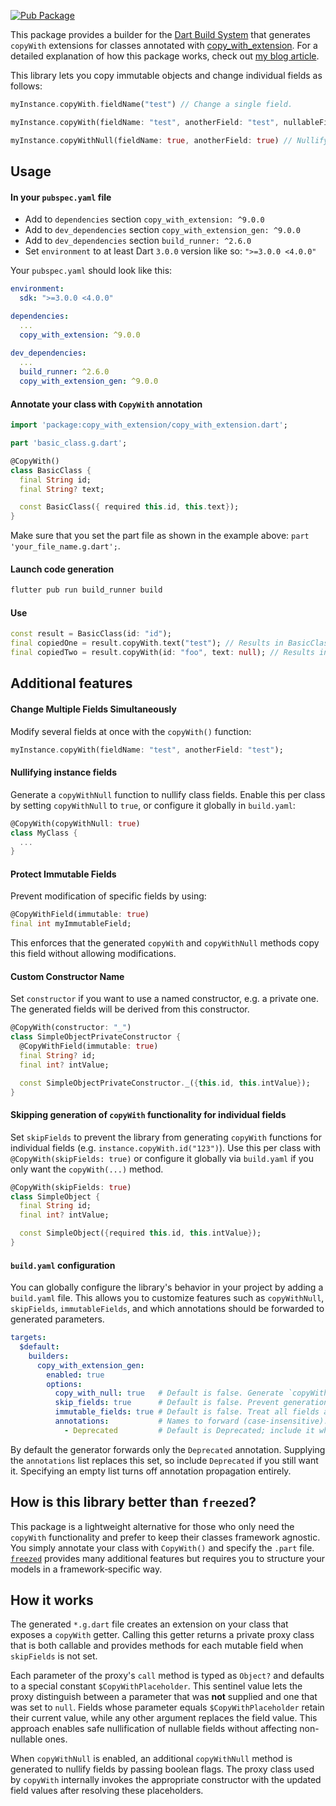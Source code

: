 [![Pub Package](https://img.shields.io/pub/v/copy_with_extension_gen.svg)](https://pub.dev/packages/copy_with_extension_gen)

This package provides a builder for the [Dart Build System](https://pub.dev/packages/build) that generates `copyWith` extensions for classes annotated with [copy_with_extension](https://pub.dev/packages/copy_with_extension). For a detailed explanation of how this package works, check out [my blog article](https://alexander-kirsch.com/blog/dart-extensions/).

This library lets you copy immutable objects and change individual fields as follows:

```dart
myInstance.copyWith.fieldName("test") // Change a single field.

myInstance.copyWith(fieldName: "test", anotherField: "test", nullableField: null) // Change multiple fields at once.

myInstance.copyWithNull(fieldName: true, anotherField: true) // Nullify multiple fields at once.
```


## Usage

#### In your `pubspec.yaml` file
- Add to `dependencies` section `copy_with_extension: ^9.0.0`
- Add to `dev_dependencies` section `copy_with_extension_gen: ^9.0.0`
- Add to `dev_dependencies` section `build_runner: ^2.6.0`
- Set `environment` to at least Dart `3.0.0` version like so: `">=3.0.0 <4.0.0"`

Your `pubspec.yaml` should look like this:

```yaml
environment:
  sdk: ">=3.0.0 <4.0.0"

dependencies:
  ...
  copy_with_extension: ^9.0.0
  
dev_dependencies:
  ...
  build_runner: ^2.6.0
  copy_with_extension_gen: ^9.0.0
```

#### Annotate your class with `CopyWith` annotation

```dart
import 'package:copy_with_extension/copy_with_extension.dart';

part 'basic_class.g.dart';

@CopyWith()
class BasicClass {
  final String id;
  final String? text;

  const BasicClass({ required this.id, this.text});
}
```

Make sure that you set the part file as shown in the example above: `part 'your_file_name.g.dart';`.

#### Launch code generation

```bash
flutter pub run build_runner build
```

#### Use

```dart
const result = BasicClass(id: "id");
final copiedOne = result.copyWith.text("test"); // Results in BasicClass(id: "id", text: "test");
final copiedTwo = result.copyWith(id: "foo", text: null); // Results in BasicClass(id: "foo", text: null);
```

## Additional features

#### Change Multiple Fields Simultaneously
Modify several fields at once with the `copyWith()` function:
```dart
myInstance.copyWith(fieldName: "test", anotherField: "test");
```

#### Nullifying instance fields

Generate a `copyWithNull` function to nullify class fields. Enable this per class by setting `copyWithNull` to `true`, or configure it globally in `build.yaml`:
```dart
@CopyWith(copyWithNull: true)
class MyClass {
  ...
}
```

#### Protect Immutable Fields

Prevent modification of specific fields by using:

```dart
@CopyWithField(immutable: true)
final int myImmutableField;
```

This enforces that the generated `copyWith` and `copyWithNull` methods copy this field without allowing modifications.

#### Custom Constructor Name

Set `constructor` if you want to use a named constructor, e.g. a private one. The generated fields will be derived from this constructor.

```dart
@CopyWith(constructor: "_")
class SimpleObjectPrivateConstructor {
  @CopyWithField(immutable: true)
  final String? id;
  final int? intValue;

  const SimpleObjectPrivateConstructor._({this.id, this.intValue});
}
```

#### Skipping generation of `copyWith` functionality for individual fields

Set `skipFields` to prevent the library from generating `copyWith` functions for individual fields (e.g. `instance.copyWith.id("123")`). Use this per class with `@CopyWith(skipFields: true)` or configure it globally via `build.yaml` if you only want the `copyWith(...)` method.
```dart
@CopyWith(skipFields: true)
class SimpleObject {
  final String id;
  final int? intValue;

  const SimpleObject({required this.id, this.intValue});
}
```

#### `build.yaml` configuration

You can globally configure the library's behavior in your project by adding a `build.yaml` file. This allows you to customize features such as `copyWithNull`, `skipFields`, `immutableFields`, and which annotations should be forwarded to generated parameters.

```yaml
targets:
  $default:
    builders:
      copy_with_extension_gen:
        enabled: true
        options:
          copy_with_null: true   # Default is false. Generate `copyWithNull` functions.
          skip_fields: true      # Default is false. Prevent generation of individual field methods, e.g. `instance.copyWith.id("123")`.
          immutable_fields: true # Default is false. Treat all fields as immutable unless `@CopyWithField(immutable: false)`.
          annotations:           # Names to forward (case-insensitive). Overrides defaults when provided.
            - Deprecated         # Default is Deprecated; include it when overriding. Use [] to disable
```

By default the generator forwards only the `Deprecated` annotation. Supplying the `annotations` list replaces this set, so include `Deprecated` if you still want it. Specifying an empty list turns off annotation propagation entirely.

## How is this library better than `freezed`?

This package is a lightweight alternative for those who only need the `copyWith` functionality and prefer to keep their classes framework agnostic. You simply annotate your class with `CopyWith()` and specify the `.part` file. [`freezed`](https://pub.dev/packages/freezed) provides many additional features but requires you to structure your models in a framework‑specific way.

## How it works

The generated `*.g.dart` file creates an extension on your class that exposes a `copyWith` getter. Calling this getter returns a private proxy class that is both callable and provides methods for each mutable field when `skipFields` is not set.

Each parameter of the proxy's `call` method is typed as `Object?` and defaults to a special constant `$CopyWithPlaceholder`. This sentinel value lets the proxy distinguish between a parameter that was **not** supplied and one that was set to `null`. Fields whose parameter equals `$CopyWithPlaceholder` retain their current value, while any other argument replaces the field value. This approach enables safe nullification of nullable fields without affecting non-nullable ones.

When `copyWithNull` is enabled, an additional `copyWithNull` method is generated to nullify fields by passing boolean flags. The proxy class used by `copyWith` internally invokes the appropriate constructor with the updated field values after resolving these placeholders.